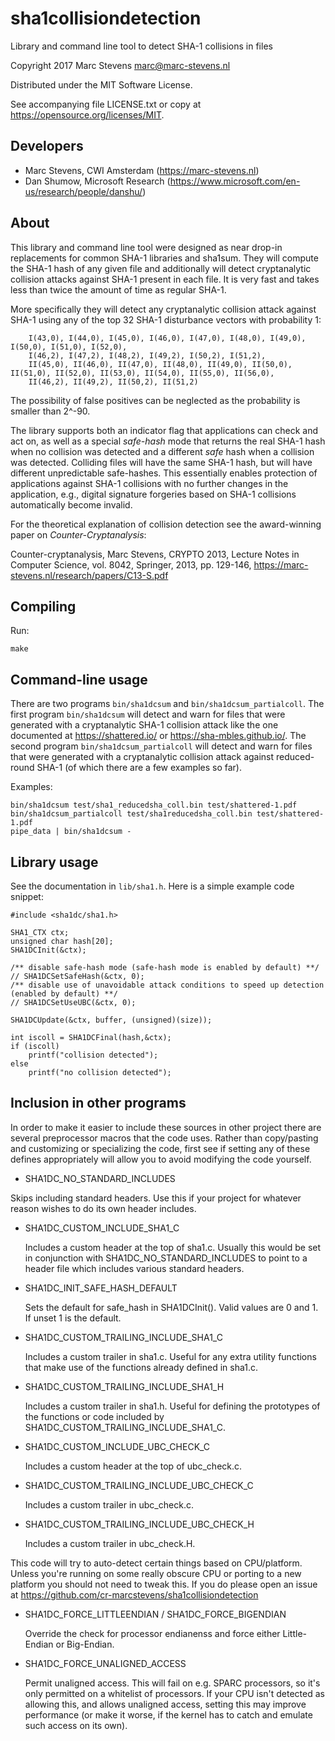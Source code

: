 # sha1collisiondetection
Library and command line tool to detect SHA-1 collisions in files

Copyright 2017 Marc Stevens <marc@marc-stevens.nl>

Distributed under the MIT Software License.

See accompanying file LICENSE.txt or copy at https://opensource.org/licenses/MIT.

## Developers

- Marc Stevens, CWI Amsterdam (https://marc-stevens.nl)
- Dan Shumow, Microsoft Research (https://www.microsoft.com/en-us/research/people/danshu/)

## About
This library and command line tool were designed as near drop-in replacements for common SHA-1 libraries and sha1sum.
They will compute the SHA-1 hash of any given file and additionally will detect cryptanalytic collision attacks against SHA-1 present in each file. It is very fast and takes less than twice the amount of time as regular SHA-1.

More specifically they will detect any cryptanalytic collision attack against SHA-1 using any of the top 32 SHA-1 disturbance vectors with probability 1:
```
    I(43,0), I(44,0), I(45,0), I(46,0), I(47,0), I(48,0), I(49,0), I(50,0), I(51,0), I(52,0),
    I(46,2), I(47,2), I(48,2), I(49,2), I(50,2), I(51,2),
    II(45,0), II(46,0), II(47,0), II(48,0), II(49,0), II(50,0), II(51,0), II(52,0), II(53,0), II(54,0), II(55,0), II(56,0),
    II(46,2), II(49,2), II(50,2), II(51,2)
```
The possibility of false positives can be neglected as the probability is smaller than 2^-90.

The library supports both an indicator flag that applications can check and act on, as well as a special _safe-hash_ mode that returns the real SHA-1 hash when no collision was detected and a different _safe_ hash when a collision was detected.
Colliding files will have the same SHA-1 hash, but will have different unpredictable safe-hashes.
This essentially enables protection of applications against SHA-1 collisions with no further changes in the application, e.g., digital signature forgeries based on SHA-1 collisions automatically become invalid.

For the theoretical explanation of collision detection see the award-winning paper on _Counter-Cryptanalysis_:

Counter-cryptanalysis, Marc Stevens, CRYPTO 2013, Lecture Notes in Computer Science, vol. 8042, Springer, 2013, pp. 129-146,
https://marc-stevens.nl/research/papers/C13-S.pdf

## Compiling

Run:
```
make
```

## Command-line usage

There are two programs `bin/sha1dcsum` and `bin/sha1dcsum_partialcoll`.
The first program `bin/sha1dcsum` will detect and warn for files that were generated with a cryptanalytic SHA-1 collision attack like the one documented at https://shattered.io/ or https://sha-mbles.github.io/.
The second program `bin/sha1dcsum_partialcoll` will detect and warn for files that were generated with a cryptanalytic collision attack against reduced-round SHA-1 (of which there are a few examples so far).

Examples:
```
bin/sha1dcsum test/sha1_reducedsha_coll.bin test/shattered-1.pdf
bin/sha1dcsum_partialcoll test/sha1reducedsha_coll.bin test/shattered-1.pdf
pipe_data | bin/sha1dcsum -
```

## Library usage

See the documentation in `lib/sha1.h`. Here is a simple example code snippet:
```
#include <sha1dc/sha1.h>

SHA1_CTX ctx;
unsigned char hash[20];
SHA1DCInit(&ctx);

/** disable safe-hash mode (safe-hash mode is enabled by default) **/
// SHA1DCSetSafeHash(&ctx, 0);
/** disable use of unavoidable attack conditions to speed up detection (enabled by default) **/
// SHA1DCSetUseUBC(&ctx, 0); 

SHA1DCUpdate(&ctx, buffer, (unsigned)(size));

int iscoll = SHA1DCFinal(hash,&ctx);
if (iscoll)
    printf("collision detected");
else
    printf("no collision detected");
```

## Inclusion in other programs

In order to make it easier to include these sources in other project
there are several preprocessor macros that the code uses. Rather than
copy/pasting and customizing or specializing the code, first see if
setting any of these defines appropriately will allow you to avoid
modifying the code yourself.

- SHA1DC_NO_STANDARD_INCLUDES

 Skips including standard headers. Use this if your project for
 whatever reason wishes to do its own header includes.

- SHA1DC_CUSTOM_INCLUDE_SHA1_C

  Includes a custom header at the top of sha1.c. Usually this would be
  set in conjunction with SHA1DC_NO_STANDARD_INCLUDES to point to a
  header file which includes various standard headers.

- SHA1DC_INIT_SAFE_HASH_DEFAULT

  Sets the default for safe_hash in SHA1DCInit(). Valid values are 0
  and 1. If unset 1 is the default.

- SHA1DC_CUSTOM_TRAILING_INCLUDE_SHA1_C

  Includes a custom trailer in sha1.c. Useful for any extra utility
  functions that make use of the functions already defined in sha1.c.

- SHA1DC_CUSTOM_TRAILING_INCLUDE_SHA1_H

  Includes a custom trailer in sha1.h. Useful for defining the
  prototypes of the functions or code included by
  SHA1DC_CUSTOM_TRAILING_INCLUDE_SHA1_C.

- SHA1DC_CUSTOM_INCLUDE_UBC_CHECK_C

  Includes a custom header at the top of ubc_check.c.

- SHA1DC_CUSTOM_TRAILING_INCLUDE_UBC_CHECK_C

  Includes a custom trailer in ubc_check.c.

- SHA1DC_CUSTOM_TRAILING_INCLUDE_UBC_CHECK_H

  Includes a custom trailer in ubc_check.H.

This code will try to auto-detect certain things based on
CPU/platform. Unless you're running on some really obscure CPU or
porting to a new platform you should not need to tweak this. If you do
please open an issue at
https://github.com/cr-marcstevens/sha1collisiondetection

- SHA1DC_FORCE_LITTLEENDIAN / SHA1DC_FORCE_BIGENDIAN

  Override the check for processor endianenss and force either
  Little-Endian or Big-Endian.

- SHA1DC_FORCE_UNALIGNED_ACCESS

  Permit unaligned access. This will fail on e.g. SPARC processors, so
  it's only permitted on a whitelist of processors. If your CPU isn't
  detected as allowing this, and allows unaligned access, setting this
  may improve performance (or make it worse, if the kernel has to
  catch and emulate such access on its own).
